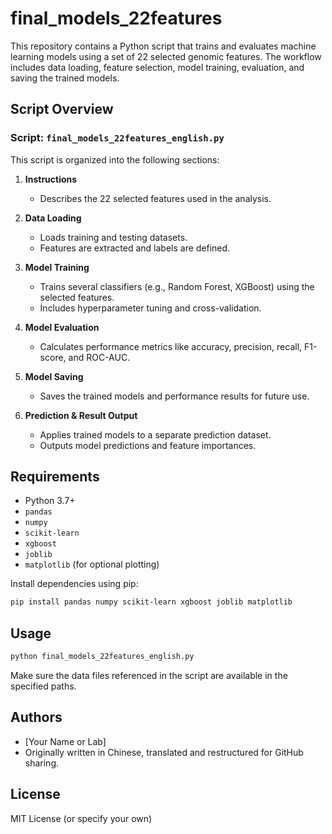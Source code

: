 
# final_models_22features

This repository contains a Python script that trains and evaluates machine learning models using a set of 22 selected genomic features. The workflow includes data loading, feature selection, model training, evaluation, and saving the trained models.

## Script Overview

### Script: `final_models_22features_english.py`

This script is organized into the following sections:

1. **Instructions**
   - Describes the 22 selected features used in the analysis.

2. **Data Loading**
   - Loads training and testing datasets.
   - Features are extracted and labels are defined.

3. **Model Training**
   - Trains several classifiers (e.g., Random Forest, XGBoost) using the selected features.
   - Includes hyperparameter tuning and cross-validation.

4. **Model Evaluation**
   - Calculates performance metrics like accuracy, precision, recall, F1-score, and ROC-AUC.

5. **Model Saving**
   - Saves the trained models and performance results for future use.

6. **Prediction & Result Output**
   - Applies trained models to a separate prediction dataset.
   - Outputs model predictions and feature importances.

## Requirements

- Python 3.7+
- `pandas`
- `numpy`
- `scikit-learn`
- `xgboost`
- `joblib`
- `matplotlib` (for optional plotting)

Install dependencies using pip:

```bash
pip install pandas numpy scikit-learn xgboost joblib matplotlib
```

## Usage

```bash
python final_models_22features_english.py
```

Make sure the data files referenced in the script are available in the specified paths.

## Authors

- [Your Name or Lab]
- Originally written in Chinese, translated and restructured for GitHub sharing.

## License

MIT License (or specify your own)
